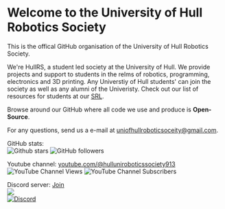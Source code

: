 # Welcome to the University of Hull Robotics Society
This is the offical GitHub organisation of the University of Hull Robotics Society.

We're HullRS, a student led society at the University of Hull. 
We provide projects and support to students in the relms of robotics, programming, electronics and 3D printing.
Any Universtiy of Hull students' can join the society as well as any alumni of the Univeristy.
Check out our list of resources for students at our [SRL](https://github.com/Hull-Robotics-Society/StudentResources).

Browse around our GitHub where all code we use and produce is **Open-Source**.

For any questions, send us a e-mail at uniofhullroboticsoceity@gmail.com.

GitHub stats:<br>
![Github stars](https://img.shields.io/github/stars/Hull-Robotics-Society?style=social) ![GitHub followers](https://img.shields.io/github/followers/Hull-Robotics-Society?style=social)

Youtube channel: [youtube.com/@hulluniroboticssociety913](https://www.youtube.com/@hulluniroboticssociety913)<br>![YouTube Channel Views](https://img.shields.io/youtube/channel/views/UCWMcztkN_I4TlTvE8nSC0Tw) ![YouTube Channel Subscribers](https://img.shields.io/youtube/channel/subscribers/UCWMcztkN_I4TlTvE8nSC0Tw)


Discord server: [Join](https://discord.gg/DaNcZb7zvd)<br>
[![](https://dcbadge.vercel.app/api/server/DaNcZb7zvd)](https://discord.gg/DaNcZb7zvd)<br>
[![Discord](https://img.shields.io/discord/744914400065880114)](https://discord.gg/DaNcZb7zvd)
